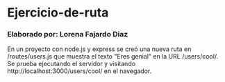 # Ejercicio-de-ruta

### Elaborado por: Lorena Fajardo Diaz

En un proyecto con node.js y express se creó una nueva ruta en /routes/users.js que muestra el texto "Eres genial" en la URL /users/cool/. Se prueba ejecutando el servidor y visitando http://localhost:3000/users/cool/ en el navegador.
